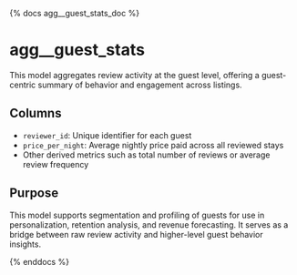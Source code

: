 {% docs agg__guest_stats_doc %}

# agg__guest_stats

This model aggregates review activity at the guest level, offering a guest-centric summary of behavior and engagement across listings.

## Columns

- `reviewer_id`: Unique identifier for each guest
- `price_per_night`: Average nightly price paid across all reviewed stays
- Other derived metrics such as total number of reviews or average review frequency

## Purpose

This model supports segmentation and profiling of guests for use in personalization, retention analysis, and revenue forecasting. It serves as a bridge between raw review activity and higher-level guest behavior insights.

{% enddocs %}